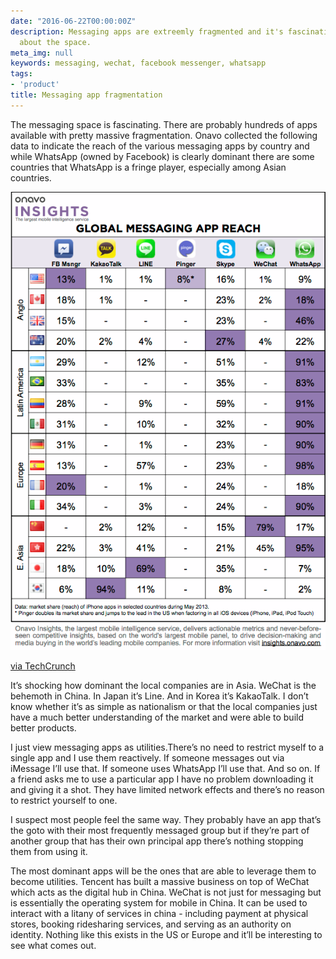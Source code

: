 ```yaml
---
date: "2016-06-22T00:00:00Z"
description: Messaging apps are extreemly fragmented and it's fascinating to think
  about the space.
meta_img: null
keywords: messaging, wechat, facebook messenger, whatsapp
tags:
- 'product'
title: Messaging app fragmentation
---
```


The messaging space is fascinating. There are probably hundreds of apps available with pretty massive fragmentation. Onavo collected the following data to indicate the reach of the various messaging apps by country and while WhatsApp (owned by Facebook) is clearly dominant there are some countries that WhatsApp is a fringe player, especially among Asian countries.

<img src="/image/onavo-insights-global-messaging-reach.png" alt="Onavo Insights global messaging app reach" data-width="593" data-height="863" data-layout="responsive" />
<p class="caption"><a href="https://techcrunch.com/2013/06/13/messaging-apps/">via TechCrunch</a></p>

It’s shocking how dominant the local companies are in Asia. WeChat is the behemoth in China. In Japan it’s Line. And in Korea it’s KakaoTalk. I don’t know whether it’s as simple as nationalism or that the local companies just have a much better understanding of the market and were able to build better products.

I just view messaging apps as utilities.There’s no need to restrict myself to a single app and I use them reactively. If someone messages out via iMessage I’ll use that. If someone uses WhatsApp I’ll use that. And so on. If a friend asks me to use a particular app I have no problem downloading it and giving it a shot. They have limited network effects and there’s no reason to restrict yourself to one.

I suspect most people feel the same way. They probably have an app that’s the goto with their most frequently messaged group but if they’re part of another group that has their own principal app there’s nothing stopping them from using it.

The most dominant apps will be the ones that are able to leverage them to become utilities. Tencent has built a massive business on top of WeChat which acts as the digital hub in China. WeChat is not just for messaging but is essentially the operating system for mobile in China. It can be used to interact with a litany of services in china - including payment at physical stores, booking ridesharing services, and serving as an authority on identity. Nothing like this exists in the US or Europe and it’ll be interesting to see what comes out.

